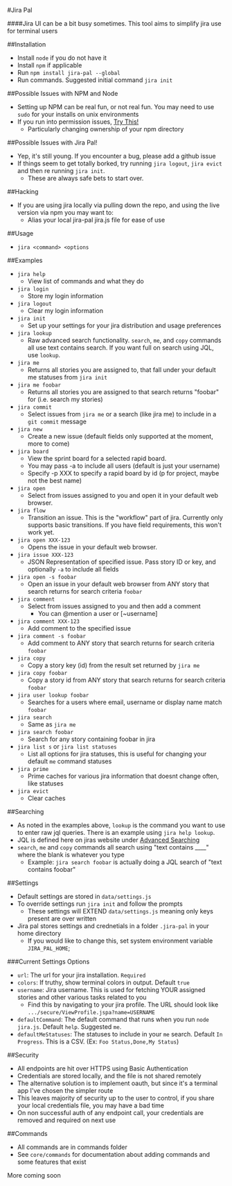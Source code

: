 #Jira Pal

####Jira UI can be a bit busy sometimes. This tool aims to simplify jira use for terminal users

##Installation

* Install `node` if you do not have it
* Install `npm` if applicable
* Run `npm install jira-pal --global`
* Run commands. Suggested initial command `jira init`

##Possible Issues with NPM and Node

* Setting up NPM can be real fun, or not real fun. You may need to use `sudo` for your installs on unix environments
* If you run into permission issues, [Try This!](https://docs.npmjs.com/getting-started/fixing-npm-permissions)
  * Particularly changing ownership of your npm directory

##Possible Issues with Jira Pal!
* Yep, it's still young. If you encounter a bug, please add a github issue
* If things seem to get totally borked, try running `jira logout`, `jira evict` and then re running `jira init`.
  * These are always safe bets to start over.

##Hacking

* If you are using jira locally via pulling down the repo, and using the live version via npm you may want to:
  * Alias your local jira-pal jira.js file for ease of use

##Usage

* `jira <command> <options`

##Examples

* `jira help`
  * View list of commands and what they do
* `jira login`
  * Store my login information
* `jira logout`
  * Clear my login information
* `jira init`
  * Set up your settings for your jira distribution and usage preferences
* `jira lookup`
  * Raw advanced search functionality. `search`, `me`, and `copy` commands all use text contains search. If you want full on search using JQL, use `lookup`.
* `jira me`
  * Returns all stories you are assigned to, that fall under your default me statuses from `jira init`
* `jira me foobar`
  * Returns all stories you are assigned to that search returns "foobar" for (i.e. search my stories)
* `jira commit`
  * Select issues from `jira me` or a search (like jira me) to include in a `git commit` message
* `jira new`
  * Create a new issue (default fields only supported at the moment, more to come)
* `jira board`
  * View the sprint board for a selected rapid board. 
  * You may pass -a to include all users (default is just your username)
  * Specify -p XXX to specify a rapid board by id (p for project, maybe not the best name)
* `jira open`
  * Select from issues assigned to you and open it in your default web browser.
* `jira flow`
  * Transition an issue. This is the "workflow" part of jira. Currently only supports basic transitions. If you have field requirements, this won't work yet.
* `jira open XXX-123`
  * Opens the issue in your default web browser.
* `jira issue XXX-123`
  * JSON Representation of specified issue. Pass story ID or key, and optionally `-a` to include all fields
* `jira open -s foobar`
  * Open an issue in your default web browser from ANY story that search returns for search criteria `foobar`
* `jira comment`
  * Select from issues assigned to you and then add a comment
    * You can @mention a user or [~username]
* `jira comment XXX-123`
  * Add comment to the specified issue
* `jira comment -s foobar`
  * Add comment to ANY story that search returns for search criteria `foobar`
* `jira copy`
  * Copy a story key (id) from the result set returned by `jira me`
* `jira copy foobar`
  * Copy a story id from ANY story that search returns for search criteria `foobar`
* `jira user lookup foobar`
  * Searches for a users where email, username or display name match `foobar`
* `jira search`
  * Same as `jira me`
* `jira search foobar`
  * Search for any story containing foobar in jira
* `jira list s` or `jira list statuses`
  * List all options for jira statuses, this is useful for changing your default `me` command statuses
* `jira prime`
  * Prime caches for various jira information that doesnt change often, like statuses
* `jira evict`
  * Clear caches

##Searching

* As noted in the examples above, `lookup` is the command you want to use to enter raw jql queries. There is an example using `jira help lookup`.
* JQL is defined here on jiras website under [Advanced Searching](https://confluence.atlassian.com/jira/advanced-searching-179442050.html)
* `search`, `me` and `copy` commands all search using "text contains ____" where the blank is whatever you type
  * Example: `jira search foobar` is actually doing a JQL search of "text contains foobar"


##Settings

* Default settings are stored in `data/settings.js`
* To override settings run `jira init` and follow the prompts
  * These settings will EXTEND `data/settings.js` meaning only keys present are over written
* Jira pal stores settings and crednetials in a folder `.jira-pal` in your home directory
  * If you would like to change this, set system environment variable `JIRA_PAL_HOME`;

###Current Settings Options

* `url`: The url for your jira installation. `Required`
* `colors`: If truthy, show terminal colors in output. Default `true`
* `username`: Jira username. This is used for fetching YOUR assigned stories and other various tasks related to you
  * Find this by navigating to your jira profile. The URL should look like `.../secure/ViewProfile.jspa?name=USERNAME`
* `defaultCommand`: The default command that runs when you run `node jira.js`. Default `help`. Suggested `me`.
* `defaultMeStatuses`: The statuses to include in your `me` search. Default `In Progress`. This is a CSV. (Ex: `Foo Status,Done,My Status`)

##Security

* All endpoints are hit over HTTPS using Basic Authentication
* Credentials are stored locally, and the file is not shared remotely
* The alternative solution is to implement oauth, but since it's a terminal app I've chosen the simpler route
* This leaves majority of security up to the user to control, if you share your local credentials file, you may have a bad time
* On non successful auth of any endpoint call, your credentials are removed and required on next use

##Commands

* All commands are in commands folder
* See `core/commands` for documentation about adding commands and some features that exist

More coming soon
